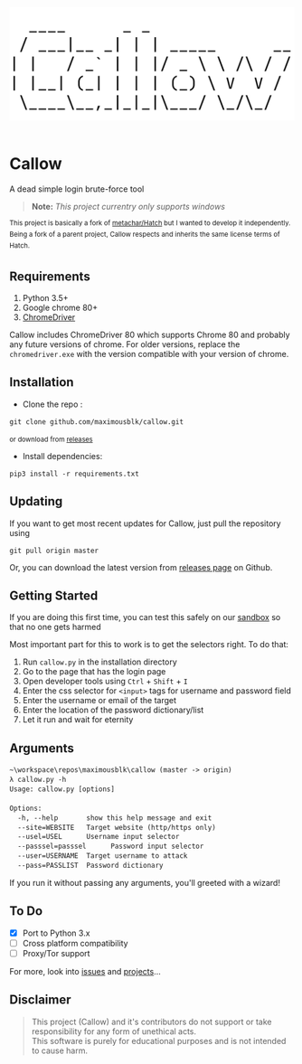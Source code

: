 <p align="center">
<a href="//callow.now.sh/"><img src="logo.svg" alt="CALLOW" /></a>
<br>
<br>
</p>

# Callow

A dead simple login brute-force tool

> **Note:** _This project currentry only supports windows_

<sup>This project is basically a fork of [metachar/Hatch](https://github.com/metachar/Hatch) but I wanted to develop it independently. Being a fork of a parent project, Callow respects and inherits the same license terms of Hatch.</sup>

## Requirements

1.  Python 3.5+
2.  Google chrome 80+
3.  [ChromeDriver](//chromedriver.chromium.org/)

Callow includes ChromeDriver 80 which supports Chrome 80 and probably any future versions of chrome. For older versions, replace the `chromedriver.exe` with the version compatible with your version of chrome.

## Installation

- Clone the repo :

```
git clone github.com/maximousblk/callow.git
```

<small>or download from <a href="//github.com/maximousblk/callow/releases">releases</a></small>

- Install dependencies:

```
pip3 install -r requirements.txt
```

## Updating

If you want to get most recent updates for Callow, just pull the repository using

```
git pull origin master
```

Or, you can download the latest version from [releases page](//github.com/maximousblk/callow/releases) on Github.

## Getting Started

If you are doing this first time, you can test this safely on our [sandbox](//callow.now.sh/sandbox/) so that no one gets harmed

Most important part for this to work is to get the selectors right. To do that:

1.  Run `callow.py` in the installation directory
2.  Go to the page that has the login page
3.  Open developer tools using `Ctrl` + `Shift` + `I`
4.  Enter the css selector for `<input>` tags for username and password field
5.  Enter the username or email of the target
6.  Enter the location of the password dictionary/list
7.  Let it run and wait for eternity

## Arguments

```txt
~\workspace\repos\maximousblk\callow (master -> origin)
λ callow.py -h
Usage: callow.py [options]

Options:
  -h, --help       show this help message and exit
  --site=WEBSITE   Target website (http/https only)
  --usel=USEL      Username input selector
  --passsel=passsel      Password input selector
  --user=USERNAME  Target username to attack
  --pass=PASSLIST  Password dictionary
```

If you run it without passing any arguments, you'll greeted with a wizard!

## To Do

- [x] Port to Python 3.x
- [ ] Cross platform compatibility
- [ ] Proxy/Tor support

For more, look into [issues](/issues/) and [projects](/projects/)...

## Disclaimer

> This project (Callow) and it's contributors do not support or take responsibility for any form of unethical acts.    
> This software is purely for educational purposes and is not intended to cause harm.
